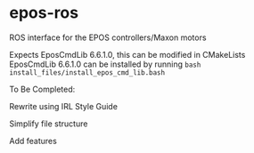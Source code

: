 # epos-ros
ROS interface for the EPOS controllers/Maxon motors

Expects EposCmdLib 6.6.1.0, this can be modified in CMakeLists
EposCmdLib 6.6.1.0 can be installed by running `bash install_files/install_epos_cmd_lib.bash`

To Be Completed:

Rewrite using IRL Style Guide

Simplify file structure

Add features
